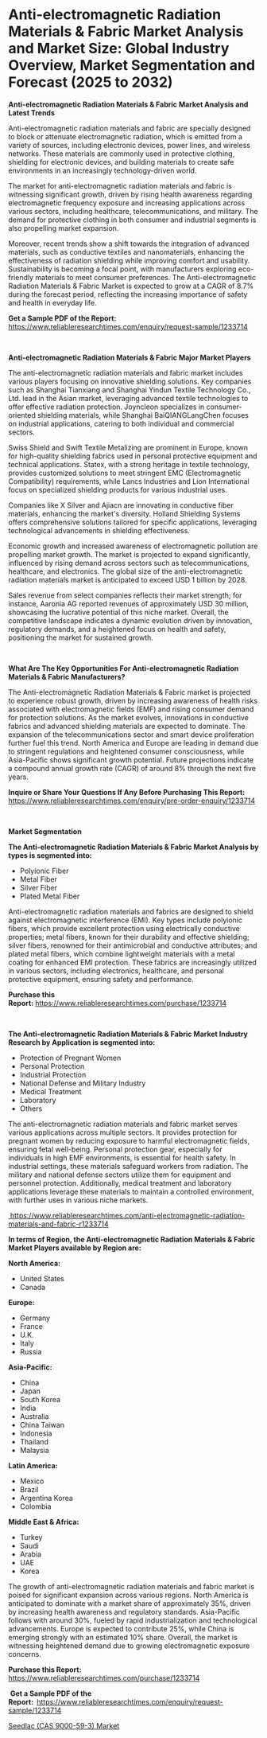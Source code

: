 <p><h1>Anti-electromagnetic Radiation Materials & Fabric Market Analysis and Market Size: Global Industry Overview, Market Segmentation and Forecast (2025 to 2032)</h1></p><p><strong>Anti-electromagnetic Radiation Materials & Fabric Market Analysis and Latest Trends</strong></p>
<p><p>Anti-electromagnetic radiation materials and fabric are specially designed to block or attenuate electromagnetic radiation, which is emitted from a variety of sources, including electronic devices, power lines, and wireless networks. These materials are commonly used in protective clothing, shielding for electronic devices, and building materials to create safe environments in an increasingly technology-driven world.</p><p>The market for anti-electromagnetic radiation materials and fabric is witnessing significant growth, driven by rising health awareness regarding electromagnetic frequency exposure and increasing applications across various sectors, including healthcare, telecommunications, and military. The demand for protective clothing in both consumer and industrial segments is also propelling market expansion. </p><p>Moreover, recent trends show a shift towards the integration of advanced materials, such as conductive textiles and nanomaterials, enhancing the effectiveness of radiation shielding while improving comfort and usability. Sustainability is becoming a focal point, with manufacturers exploring eco-friendly materials to meet consumer preferences. The Anti-electromagnetic Radiation Materials & Fabric Market is expected to grow at a CAGR of 8.7% during the forecast period, reflecting the increasing importance of safety and health in everyday life.</p></p>
<p><strong>Get a Sample PDF of the Report:&nbsp;</strong> <a href="https://www.reliableresearchtimes.com/enquiry/request-sample/1233714?utm_campaign=2233&utm_medium=2&utm_source=Github&utm_content=ia&utm_term=03042025&utm_id=anti-electromagnetic-radiation-materials-fabric">https://www.reliableresearchtimes.com/enquiry/request-sample/1233714</a></p>
<p>&nbsp;</p>
<p><strong>Anti-electromagnetic Radiation Materials & Fabric Major Market Players</strong></p>
<p><p>The anti-electromagnetic radiation materials and fabric market includes various players focusing on innovative shielding solutions. Key companies such as Shanghai Tianxiang and Shanghai Yindun Textile Technology Co., Ltd. lead in the Asian market, leveraging advanced textile technologies to offer effective radiation protection. Joyncleon specializes in consumer-oriented shielding materials, while Shanghai BaiQIANGLangChen focuses on industrial applications, catering to both individual and commercial sectors.</p><p>Swiss Shield and Swift Textile Metalizing are prominent in Europe, known for high-quality shielding fabrics used in personal protective equipment and technical applications. Statex, with a strong heritage in textile technology, provides customized solutions to meet stringent EMC (Electromagnetic Compatibility) requirements, while Lancs Industries and Lion International focus on specialized shielding products for various industrial uses.</p><p>Companies like X Silver and Ajiacn are innovating in conductive fiber materials, enhancing the market's diversity. Holland Shielding Systems offers comprehensive solutions tailored for specific applications, leveraging technological advancements in shielding effectiveness.</p><p>Economic growth and increased awareness of electromagnetic pollution are propelling market growth. The market is projected to expand significantly, influenced by rising demand across sectors such as telecommunications, healthcare, and electronics. The global size of the anti-electromagnetic radiation materials market is anticipated to exceed USD 1 billion by 2028.</p><p>Sales revenue from select companies reflects their market strength; for instance, Aaronia AG reported revenues of approximately USD 30 million, showcasing the lucrative potential of this niche market. Overall, the competitive landscape indicates a dynamic evolution driven by innovation, regulatory demands, and a heightened focus on health and safety, positioning the market for sustained growth.</p></p>
<p>&nbsp;</p>
<p><strong>What Are The Key Opportunities For Anti-electromagnetic Radiation Materials & Fabric Manufacturers?</strong></p>
<p><p>The Anti-electromagnetic Radiation Materials & Fabric market is projected to experience robust growth, driven by increasing awareness of health risks associated with electromagnetic fields (EMF) and rising consumer demand for protection solutions. As the market evolves, innovations in conductive fabrics and advanced shielding materials are expected to dominate. The expansion of the telecommunications sector and smart device proliferation further fuel this trend. North America and Europe are leading in demand due to stringent regulations and heightened consumer consciousness, while Asia-Pacific shows significant growth potential. Future projections indicate a compound annual growth rate (CAGR) of around 8% through the next five years.</p></p>
<p><strong>Inquire or Share Your Questions If Any Before Purchasing This Report:</strong> <a href="https://www.reliableresearchtimes.com/enquiry/pre-order-enquiry/1233714?utm_campaign=2233&utm_medium=2&utm_source=Github&utm_content=ia&utm_term=03042025&utm_id=anti-electromagnetic-radiation-materials-fabric">https://www.reliableresearchtimes.com/enquiry/pre-order-enquiry/1233714</a></p>
<p>&nbsp;</p>
<p><strong>Market Segmentation</strong></p>
<p><strong>The Anti-electromagnetic Radiation Materials & Fabric Market Analysis by types is segmented into:</strong></p>
<p><ul><li>Polyionic Fiber</li><li>Metal Fiber</li><li>Silver Fiber</li><li>Plated Metal Fiber</li></ul></p>
<p><p>Anti-electromagnetic radiation materials and fabrics are designed to shield against electromagnetic interference (EMI). Key types include polyionic fibers, which provide excellent protection using electrically conductive properties; metal fibers, known for their durability and effective shielding; silver fibers, renowned for their antimicrobial and conductive attributes; and plated metal fibers, which combine lightweight materials with a metal coating for enhanced EMI protection. These fabrics are increasingly utilized in various sectors, including electronics, healthcare, and personal protective equipment, ensuring safety and performance.</p></p>
<p><strong>Purchase this Report:&nbsp;</strong><a href="https://www.reliableresearchtimes.com/purchase/1233714?utm_campaign=2233&utm_medium=2&utm_source=Github&utm_content=ia&utm_term=03042025&utm_id=anti-electromagnetic-radiation-materials-fabric">https://www.reliableresearchtimes.com/purchase/1233714</a></p>
<p>&nbsp;</p>
<p><strong>The Anti-electromagnetic Radiation Materials & Fabric Market Industry Research by Application is segmented into:</strong></p>
<p><ul><li>Protection of Pregnant Women</li><li>Personal Protection</li><li>Industrial Protection</li><li>National Defense and Military Industry</li><li>Medical Treatment</li><li>Laboratory</li><li>Others</li></ul></p>
<p><p>The anti-electromagnetic radiation materials and fabric market serves various applications across multiple sectors. It provides protection for pregnant women by reducing exposure to harmful electromagnetic fields, ensuring fetal well-being. Personal protection gear, especially for individuals in high EMF environments, is essential for health safety. In industrial settings, these materials safeguard workers from radiation. The military and national defense sectors utilize them for equipment and personnel protection. Additionally, medical treatment and laboratory applications leverage these materials to maintain a controlled environment, with further uses in various niche markets.</p></p>
<p><a href="https://www.reliableresearchtimes.com/anti-electromagnetic-radiation-materials-and-fabric-r1233714?utm_campaign=2233&utm_medium=2&utm_source=Github&utm_content=ia&utm_term=03042025&utm_id=anti-electromagnetic-radiation-materials-fabric">&nbsp;https://www.reliableresearchtimes.com/anti-electromagnetic-radiation-materials-and-fabric-r1233714</a></p>
<p><strong>In terms of Region, the Anti-electromagnetic Radiation Materials & Fabric Market Players available by Region are:</strong></p>
<p>
    <p> <strong> North America: </strong>
        <ul>
            <li>United States</li>
            <li>Canada</li>
        </ul>
        </p> 
    <p> <strong> Europe: </strong>
        <ul>
            <li>Germany</li>
            <li>France</li>
            <li>U.K.</li>
            <li>Italy</li>
            <li>Russia</li>
        </ul>
        </p> 
    <p> <strong> Asia-Pacific: </strong>
        <ul>
            <li>China</li>
            <li>Japan</li>
            <li>South Korea</li>
            <li>India</li>
            <li>Australia</li>
            <li>China Taiwan</li>
            <li>Indonesia</li>
            <li>Thailand</li>
            <li>Malaysia</li>
        </ul>
        </p> 
    <p> <strong> Latin America: </strong>
        <ul>
            <li>Mexico</li>
            <li>Brazil</li>
            <li>Argentina Korea</li>
            <li>Colombia</li>
        </ul>
        </p> 
    <p> <strong> Middle East & Africa: </strong>
        <ul>
            <li>Turkey</li>
            <li>Saudi</li>
            <li>Arabia</li>
            <li>UAE</li>
            <li>Korea</li>
        </ul>
    </p>
    </p>
<p><p>The growth of anti-electromagnetic radiation materials and fabric market is poised for significant expansion across various regions. North America is anticipated to dominate with a market share of approximately 35%, driven by increasing health awareness and regulatory standards. Asia-Pacific follows with around 30%, fueled by rapid industrialization and technological advancements. Europe is expected to contribute 25%, while China is emerging strongly with an estimated 10% share. Overall, the market is witnessing heightened demand due to growing electromagnetic exposure concerns.</p></p>
<p><strong>Purchase this Report: </strong><a href="https://www.reliableresearchtimes.com/purchase/1233714?utm_campaign=2233&utm_medium=2&utm_source=Github&utm_content=ia&utm_term=03042025&utm_id=anti-electromagnetic-radiation-materials-fabric">https://www.reliableresearchtimes.com/purchase/1233714</a></p>
<p>&nbsp;<strong>Get a Sample PDF of the Report:&nbsp;&nbsp;</strong><a href="https://www.reliableresearchtimes.com/enquiry/request-sample/1233714?utm_campaign=2233&utm_medium=2&utm_source=Github&utm_content=ia&utm_term=03042025&utm_id=anti-electromagnetic-radiation-materials-fabric">https://www.reliableresearchtimes.com/enquiry/request-sample/1233714</a></p>
<p><strong></strong></p>
<p><p><a href="https://github.com/NarcisoFerry/Market-Research-Report-List-2/blob/main/seedlac-cas-9000-59-3-market.md?utm_campaign=2233&utm_medium=2&utm_source=Github&utm_content=ia&utm_term=03042025&utm_id=anti-electromagnetic-radiation-materials-fabric">Seedlac (CAS 9000-59-3) Market</a></p></p>